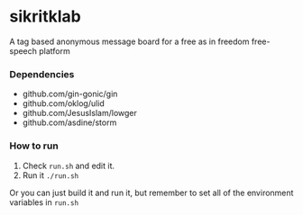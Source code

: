 # sikritklab

A tag based anonymous message board for a free as in freedom free-speech platform

### Dependencies

* github.com/gin-gonic/gin
* github.com/oklog/ulid
* github.com/JesusIslam/lowger
* github.com/asdine/storm

### How to run

1. Check `run.sh` and edit it.
2. Run it `./run.sh`

Or you can just build it and run it, but remember to set all of the environment variables in `run.sh`
